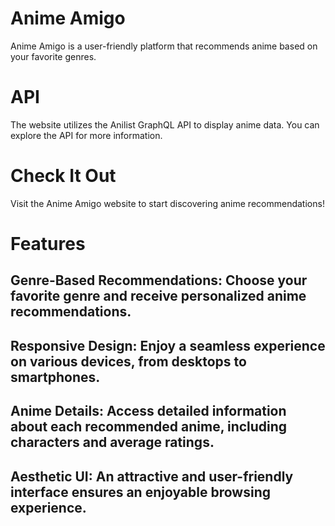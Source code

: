 
# Anime Amigo
Anime Amigo is a user-friendly platform that recommends anime based on your favorite genres.

# API
The website utilizes the Anilist GraphQL API to display anime data. You can explore the API for more information.

# Check It Out
Visit the Anime Amigo website to start discovering anime recommendations!

# Features
## Genre-Based Recommendations: Choose your favorite genre and receive personalized anime recommendations.
## Responsive Design: Enjoy a seamless experience on various devices, from desktops to smartphones.
## Anime Details: Access detailed information about each recommended anime, including characters and average ratings.
## Aesthetic UI: An attractive and user-friendly interface ensures an enjoyable browsing experience.
